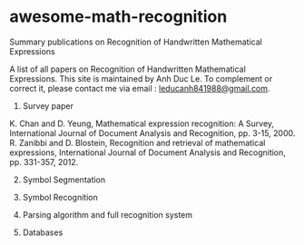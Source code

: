 # awesome-math-recognition

Summary publications on Recognition of Handwritten Mathematical Expressions

A list of all papers on Recognition of Handwritten Mathematical Expressions. This site is maintained by Anh Duc Le. To complement or correct it, please contact me via email : leducanh841988@gmail.com.
1. Survey paper

K. Chan and D. Yeung, Mathematical expression recognition: A Survey, International Journal of
Document Analysis and Recognition, pp. 3-15, 2000.
R. Zanibbi and D. Blostein, Recognition and retrieval of mathematical expressions, International
Journal of Document Analysis and Recognition, pp. 331-357, 2012.

2. Symbol Segmentation

3. Symbol Recognition

4. Parsing algorithm and full recognition system

5. Databases

